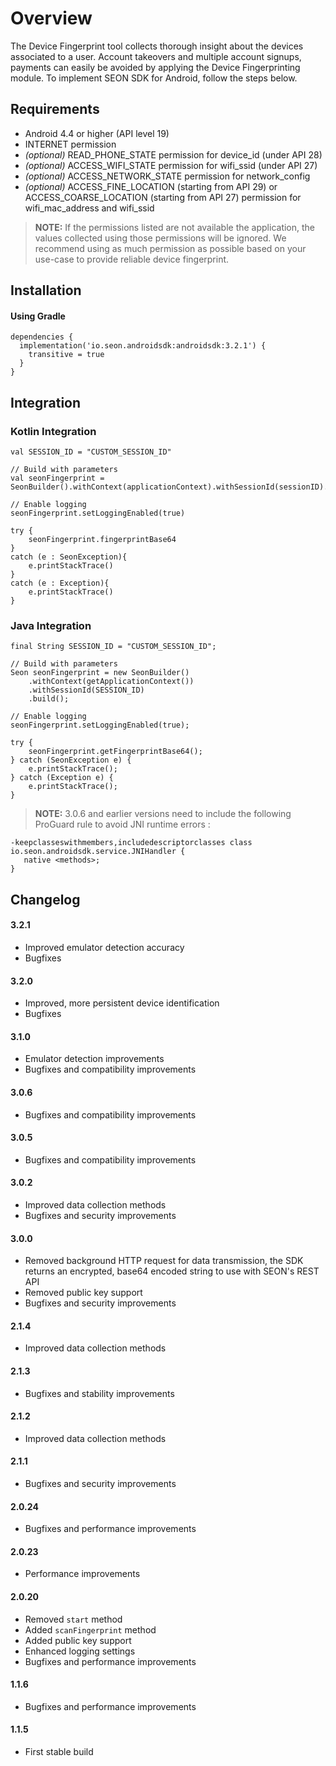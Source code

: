 # Overview

The Device Fingerprint tool collects thorough insight about the devices associated to a user. Account takeovers and multiple account signups, payments can easily be avoided by applying the Device Fingerprinting module. To implement SEON SDK for Android, follow the steps below.

## Requirements
- Android 4.4 or higher (API level 19)
- INTERNET permission
- _(optional)_ READ_PHONE_STATE permission for device_id (under API 28)
- _(optional)_ ACCESS_WIFI_STATE permission for wifi_ssid (under API 27)
- _(optional)_ ACCESS_NETWORK_STATE permission for network_config
- _(optional)_ ACCESS_FINE_LOCATION (starting from API 29) or ACCESS_COARSE_LOCATION (starting from API 27) permission for wifi_mac_address and wifi_ssid

> __NOTE:__ If the permissions listed are not available the application, the values collected using those permissions will be ignored. We recommend using as much permission as possible based on your use-case to provide reliable device fingerprint.

## Installation

#### Using Gradle

```
dependencies {
  implementation('io.seon.androidsdk:androidsdk:3.2.1') {
    transitive = true
  }
}
```
## Integration

### Kotlin Integration
```
val SESSION_ID = "CUSTOM_SESSION_ID"

// Build with parameters
val seonFingerprint = SeonBuilder().withContext(applicationContext).withSessionId(sessionID).build()

// Enable logging
seonFingerprint.setLoggingEnabled(true)

try {
    seonFingerprint.fingerprintBase64 
}
catch (e : SeonException){
    e.printStackTrace()
}
catch (e : Exception){
    e.printStackTrace()
}

```
### Java Integration

```
final String SESSION_ID = "CUSTOM_SESSION_ID";

// Build with parameters
Seon seonFingerprint = new SeonBuilder()
    .withContext(getApplicationContext())
    .withSessionId(SESSION_ID)
    .build();

// Enable logging
seonFingerprint.setLoggingEnabled(true);

try {
    seonFingerprint.getFingerprintBase64();
} catch (SeonException e) {
    e.printStackTrace();
} catch (Exception e) {
    e.printStackTrace();
}
```
> __NOTE:__ 3.0.6 and earlier versions need to include the following ProGuard rule to avoid JNI runtime errors :

```
-keepclasseswithmembers,includedescriptorclasses class io.seon.androidsdk.service.JNIHandler {
   native <methods>;
}
```

## Changelog

#### 3.2.1
- Improved emulator detection accuracy
- Bugfixes

#### 3.2.0
- Improved, more persistent device identification
- Bugfixes

#### 3.1.0
- Emulator detection improvements
- Bugfixes and compatibility improvements

#### 3.0.6
- Bugfixes and compatibility improvements

#### 3.0.5
- Bugfixes and compatibility improvements

#### 3.0.2
- Improved data collection methods
- Bugfixes and security improvements

#### 3.0.0
- Removed background HTTP request for data transmission, the SDK returns an encrypted, base64 encoded string to use with SEON's REST API
- Removed public key support
- Bugfixes and security improvements

#### 2.1.4
- Improved data collection methods

#### 2.1.3
- Bugfixes and stability improvements

#### 2.1.2
- Improved data collection methods

#### 2.1.1
- Bugfixes and security improvements

#### 2.0.24
- Bugfixes and performance improvements

#### 2.0.23
- Performance improvements

#### 2.0.20
- Removed `start` method
- Added `scanFingerprint` method
- Added public key support
- Enhanced logging settings
- Bugfixes and performance improvements

#### 1.1.6
- Bugfixes and performance improvements

#### 1.1.5
- First stable build